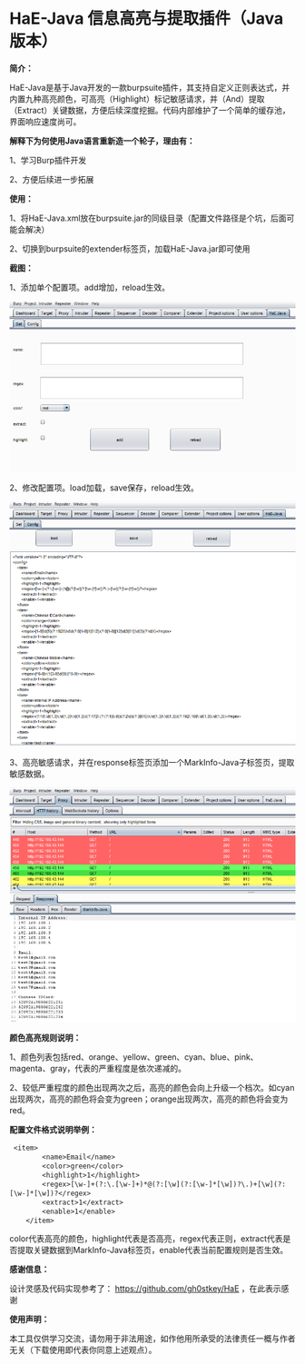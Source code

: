 # **HaE-Java  信息高亮与提取插件（Java版本）**



**简介：**

HaE-Java是基于Java开发的一款burpsuite插件，其支持自定义正则表达式，并内置九种高亮颜色，可高亮（Highlight）标记敏感请求，并（And）提取（Extract）关键数据，方便后续深度挖掘。代码内部维护了一个简单的缓存池，界面响应速度尚可。



**解释下为何使用Java语言重新造一个轮子，理由有：**

1、学习Burp插件开发

2、方便后续进一步拓展



**使用：**

1、将HaE-Java.xml放在burpsuite.jar的同级目录（配置文件路径是个坑，后面可能会解决）

2、切换到burpsuite的extender标签页，加载HaE-Java.jar即可使用



**截图：**

1、添加单个配置项。add增加，reload生效。



![image-1](images/1.png)



2、修改配置项。load加载，save保存，reload生效。



![image-2](images/2.png)





3、高亮敏感请求，并在response标签页添加一个MarkInfo-Java子标签页，提取敏感数据。



![image-3](images/3.png)



**颜色高亮规则说明：**

1、颜色列表包括red、orange、yellow、green、cyan、blue、pink、magenta、gray，代表的严重程度是依次递减的。

2、较低严重程度的颜色出现两次之后，高亮的颜色会向上升级一个档次。如cyan出现两次，高亮的颜色将会变为green；orange出现两次，高亮的颜色将会变为red。



**配置文件格式说明举例：**

```
 <item>
        <name>Email</name>
        <color>green</color>
        <highlight>1</highlight>
        <regex>[\w-]+(?:\.[\w-]+)*@(?:[\w](?:[\w-]*[\w])?\.)+[\w](?:[\w-]*[\w])?</regex>
        <extract>1</extract>
        <enable>1</enable>
    </item>
```

color代表高亮的颜色，highlight代表是否高亮，regex代表正则，extract代表是否提取关键数据到MarkInfo-Java标签页，enable代表当前配置规则是否生效。



**感谢信息：**

设计灵感及代码实现参考了： https://github.com/gh0stkey/HaE    ，在此表示感谢



**使用声明：**

本工具仅供学习交流，请勿用于非法用途，如作他用所承受的法律责任一概与作者无关（下载使用即代表你同意上述观点）。